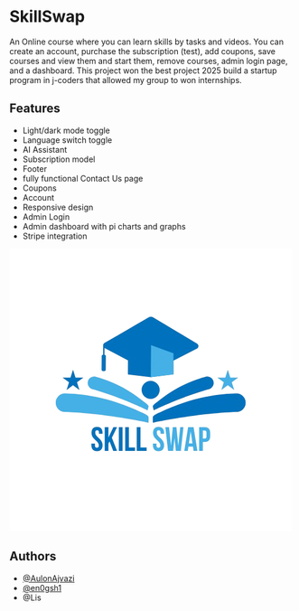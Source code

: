 # SkillSwap

An Online course where you can learn skills by tasks and videos.
You can create an account, purchase the subscription (test), add coupons, save courses and view them and start them, remove courses, admin login page, and a dashboard. This project won the best project 2025 build a startup program in j-coders that allowed my group to won internships.

## Features

- Light/dark mode toggle
- Language switch toggle
- AI Assistant
- Subscription model
- Footer
- fully functional Contact Us page
- Coupons
- Account
- Responsive design
- Admin Login
- Admin dashboard with pi charts and graphs
- Stripe integration


![SkillSwap Logo](imgs/homelogo.png)

## Authors
- [@AulonAjvazi](https://www.github.com/AulonAjvazi)
- [@en0gsh1](https://www.github.com/en0gsh1)
- @Lis
